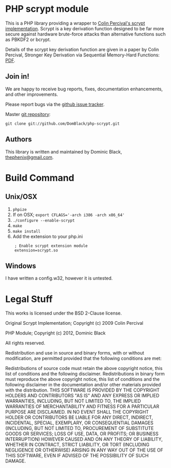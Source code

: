 PHP scrypt module
=================

This is a PHP library providing a wrapper to [Colin Percival's scrypt implementation](http://www.tarsnap.com/scrypt.html). Scrypt is a key derivation function designed to be far more secure against hardware brute-force attacks than alternative functions such as PBKDF2 or bcrypt.

Details of the scrypt key derivation function are given in a paper by Colin Percival, Stronger Key Derivation via Sequential Memory-Hard Functions: [PDF](http://www.tarsnap.com/scrypt/scrypt-slides.pdf).

Join in!
--------

We are happy to receive bug reports, fixes, documentation enhancements, and other improvements.

Please report bugs via the [github issue tracker](http://github.com/DomBlack/php-scrypt/issues).

Master [git repository](https://github.com/DomBlack/php-scrypt):

    git clone git://github.com/DomBlack/php-scrypt.git

Authors
-------

This library is written and maintained by Dominic Black, <thephenix@gmail.com>.

Build Command
=============

Unix/OSX
--------

1. `phpize`
2. If on OSX; `export CFLAGS='-arch i386 -arch x86_64'`
3. `./configure --enable-scrypt`
4. `make`
5. `make install`
6. Add the extension to your php.ini

````
    ; Enable scrypt extension module
    extension=scrypt.so
````

Windows
-------

I have written a config.w32, however it is untested.

Legal Stuff
===========
This works is licensed under the BSD 2-Clause license.

Original Scrypt Implementation;
 Copyright (c) 2009 Colin Percival

PHP Module;
 Copyright (c) 2012, Dominic Black

All rights reserved.

Redistribution and use in source and binary forms, with or without modification, are permitted provided that the following conditions are met:

Redistributions of source code must retain the above copyright notice, this list of conditions and the following disclaimer.
Redistributions in binary form must reproduce the above copyright notice, this list of conditions and the following disclaimer in the documentation and/or other materials provided with the distribution.
THIS SOFTWARE IS PROVIDED BY THE COPYRIGHT HOLDERS AND CONTRIBUTORS "AS IS" AND ANY EXPRESS OR IMPLIED WARRANTIES, INCLUDING, BUT NOT LIMITED TO, THE IMPLIED WARRANTIES OF MERCHANTABILITY AND FITNESS FOR A PARTICULAR PURPOSE ARE DISCLAIMED. IN NO EVENT SHALL THE COPYRIGHT HOLDER OR CONTRIBUTORS BE LIABLE FOR ANY DIRECT, INDIRECT, INCIDENTAL, SPECIAL, EXEMPLARY, OR CONSEQUENTIAL DAMAGES (INCLUDING, BUT NOT LIMITED TO, PROCUREMENT OF SUBSTITUTE GOODS OR SERVICES; LOSS OF USE, DATA, OR PROFITS; OR BUSINESS INTERRUPTION) HOWEVER CAUSED AND ON ANY THEORY OF LIABILITY, WHETHER IN CONTRACT, STRICT LIABILITY, OR TORT (INCLUDING NEGLIGENCE OR OTHERWISE) ARISING IN ANY WAY OUT OF THE USE OF THIS SOFTWARE, EVEN IF ADVISED OF THE POSSIBILITY OF SUCH DAMAGE.